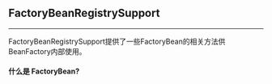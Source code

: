## FactoryBeanRegistrySupport

---

FactoryBeanRegistrySupport提供了一些FactoryBean的相关方法供BeanFactory内部使用。

#### 什么是 FactoryBean?
